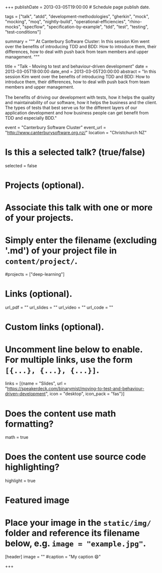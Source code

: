 +++
publishDate = 2013-03-05T19:00:00  # Schedule page publish date.

tags = ["talk", "atdd", "development-methodologies", "gherkin", "mock", "mocking", "moq", "nightly-build", "operational-efficiencies", "rhino-mocks", "specflow", "specification-by-example", "tdd", "test", "testing", "test-conditions"]

summary = """
At Canterbury Software Cluster: In this session Kim went over the benefits of introducing TDD and BDD: How to introduce them, their differences, how to deal with push back from team members and upper management.
"""

title = "Talk - Moving to test and behaviour-driven development"
date = 2013-03-05T19:00:00
date_end = 2013-03-05T20:00:00
abstract = "In this session Kim went over the benefits of introducing TDD and BDD: How to introduce them, their differences, how to deal with push back from team members and upper management.<br><br>The benefits of driving our development with tests, how it helps the quality and maintainability of our software, how it helps the business and the client. The types of tests that best serve us for the different layers of our application development and how business people can get benefit from TDD and especially BDD."

event = "Canterbury Software Cluster"
event_url = "http://www.canterburysoftware.org.nz/"
location = "Christchurch NZ"

# Is this a selected talk? (true/false)
selected = false

# Projects (optional).
#   Associate this talk with one or more of your projects.
#   Simply enter the filename (excluding '.md') of your project file in `content/project/`.
#projects = ["deep-learning"]

# Links (optional).
url_pdf = ""
url_slides = ""
url_video = ""
url_code = ""

# Custom links (optional).
#   Uncomment line below to enable. For multiple links, use the form `[{...}, {...}, {...}]`.
links = [{name = "Slides", url = "https://speakerdeck.com/binarymist/moving-to-test-and-behaviour-driven-development", icon = "desktop", icon_pack = "fas"}]

# Does the content use math formatting?
math = true

# Does the content use source code highlighting?
highlight = true

# Featured image
# Place your image in the `static/img/` folder and reference its filename below, e.g. `image = "example.jpg"`.
[header]
image = ""
#caption = "My caption :smile:"

+++

<script async class="speakerdeck-embed" data-id="1d8f9dba14714b2c9b4d11901377bbce" data-ratio="1.33333333333333" src="//speakerdeck.com/assets/embed.js"></script>
<br>


